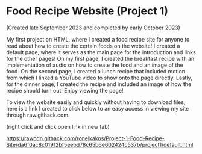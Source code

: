# Food Recipe Website (Project 1)

(Created late September 2023 and completed by early October 2023)

My first project on HTML, where I created a food recipe site for anyone to read about how to create the certain foods on the website! I created a default page, where it serves as the main page for the introduction and links for the other pages! On my first page, I created the breakfast recipe with an implementation of audio on how to create the food and an image of the food. On the second page, I created a lunch recipe that included motion from which I linked a YouTube video to show onto the page directly. Lastly, for the dinner page, I created the recipe and included an image of how the recipe should turn out! Enjoy viewing the page!

To view the website easily and quickly without having to download files, here is a link I created to click below to an easy access in viewing my site through raw.githack.com.

(right click and click open link in new tab)

https://rawcdn.githack.com/ronelkakos/Project-1-Food-Recipe-Site/da6f0ac8c01912bf5eebd78c65b6e602424c537b/project1/default.html

